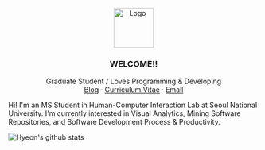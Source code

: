 
<p align="center">
  <a href="https://github.com/github_username/repo">
    <img src="images/android.png" alt="Logo" width="80" height="80">
  </a>
  <h3 align="center">WELCOME!!</h3>
  <p align="center">
    Graduate Student / Loves Programming & Developing
    <br />
    <a href="https://hyeonjeon.com/">Blog</a>
    ·
    <a href="https://github.com/github_username/repo/issues">Curriculum Vitae</a>
    ·
    <a href="mailto: hj@hcil.snu.ac.kr">Email</a>
  </p>
</p>


Hi! I'm an MS Student in Human-Computer Interaction Lab at Seoul National University. I'm currently interested in Visual Analytics, Mining Software Repositories, and Software Development Process & Productivity. 

  
![Hyeon's github stats](https://github-readme-stats.vercel.app/api?username=jeonhyun97&count_private=true&show_icons=true&theme=solarized-light)

